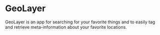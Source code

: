 GeoLayer
========

GeoLayer is an app for searching for your favorite things and to easily tag and retrieve meta-information about your favorite locations.
